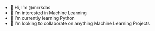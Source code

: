 - 👋 Hi, I’m @mrrkdas
- 👀 I’m interested in Machine Learning
- 🌱 I’m currently learning Python 
- 💞️ I’m looking to collaborate on anything Machine Learning Projects


<!---
mrrkdas/mrrkdas is a ✨ special ✨ repository because its `README.md` (this file) appears on your GitHub profile.
You can click the Preview link to take a look at your changes.
--->

